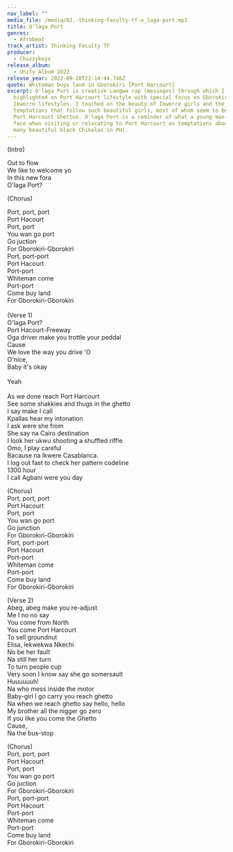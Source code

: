 ```yaml
---
nav_label: ""
media_file: /media/02.-thinking-faculty-tf-o_laga-port.mp3
title: O’laga Port
genres:
  - Afrobeat
track_artist: Thinking Faculty TF
producer:
  - Chuzzykeys
release_album:
  - Unity Album 2022
release_year: 2022-09-28T22:14:44.746Z
quote: Whiteman buys land in Gborokiri [Port Harcourt]
excerpt: O'laga Port is creative Langwa rap (messages) through which I
  highlighted on Port Harcourt lifestyle with special focus on Gborokiri and
  Ikwerre lifestyles. I touched on the beauty of Ikwerre girls and the natural
  temptations that follow such beautiful girls, most of whom seem to be found in
  Port Harcourt Ghettos. O'laga Port is a reminder of what a young man could
  face when visiting or relocating to Port Harcourt as temptations abound (Too
  many beautiful black Chikalas in PH).
---
```

<!--StartFragment-->

(Intro)

Out to flow\
We like to welcome yo\
In this new fora\
O'laga Port?

(Chorus)

Port, port, port\
Port Hacourt\
Port, port\
You wan go port\
Go juction\
For Gborokiri-Gborokiri\
Port, port-port\
Port Hacourt\
Port-port\
Whiteman come\
Port-port\
Come buy land\
For Gborokiri-Gborokiri\
\
(Verse 1)\
O'laga Port?\
Port Hacourt-Freeway\
Oga driver make you trottle your peddal\
Cause\
We love the way you drive 'O\
O'nice,\
Baby it's okay\
\
Yeah\
\
As we done reach Port Harcourt\
See some shakkies and thugs in the ghetto\
I say make I call\
Kpallas hear my intonation\
I ask were she from\
She say na Cairo destination\
I look her ukwu shooting a shuffled riffle\
Omo, I play careful\
Bacause na Ikwere Casablanca.\
I log out fast to check her pattern codeline\
1300 hour\
I call Agbani were you day

(Chorus)\
Port, port, port\
Port Hacourt\
Port, port\
You wan go port\
Go junction\
For Gborokiri-Gborokiri\
Port, port-port\
Port Hacourt\
Port-port\
Whiteman come\
Port-port\
Come buy land\
For Gborokiri-Gborokiri

(Verse 2)\
Abeg, abeg make you re-adjust\
Me I no no say\
You come from North\
You come Port Harcourt\
To sell groundnut\
Elisa, lekwekwa Nkechi\
No be her fault\
Na still her turn\
To turn people cup\
Very soon I know say she go somersault\
Huuuuuuh!\
Na who mess inside the motor\
Baby-girl I go carry you reach ghetto\
Na when we reach ghetto say hello, hello\
My brother all the nigger go zero\
If you like you come the Ghetto\
Cause,\
Na the bus-stop

(Chorus)\
Port, port, port\
Port Hacourt\
Port, port\
You wan go port\
Go juction\
For Gborokiri-Gborokiri\
Port, port-port\
Port Hacourt\
Port-port\
Whiteman come\
Port-port\
Come buy land\
For Gborokiri-Gborokiri

<!--EndFragment-->